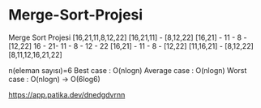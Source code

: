 # Merge-Sort-Projesi
Merge Sort Projesi
     [16,21,11,8,12,22]
    [16,21,11] - [8,12,22]
  [16,21] - 11 - 8 - [12,22]
  16 - 21- 11 - 8 - 12 - 22
  [16,21] - 11 - 8 - [12,22]
   [11,16,21] - [8,12,22]
      [8,11,12,16,21,22]


n(eleman sayısı)=6
Best case    : O(nlogn)
Average case : O(nlogn)
Worst case   : O(nlogn) -> O(6log6)

https://app.patika.dev/dnedgdvrnn
